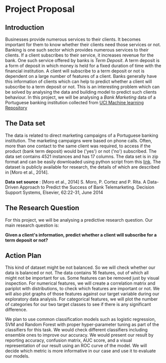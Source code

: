 # Project Proposal

## Introduction

Businesses provide numerous services to their clients. It becomes important for them to know whether their clients need those services or not. Banking is one such sector which provides numerous services to their clients. If a client subscribes to their service, it increases revenue for the bank. One such service offered by banks is *Term Deposit*. A term deposit is a form of deposit in which money is held for a fixed duration of time with the financial institution. A client will subscribe to a term deposit or not is dependent on a large number of features of a client. Banks generally have this information of clients which can help to predict whether a client will subscribe to a term deposit or not. This is an interesting problem which can be solved by analysing the data and building model to predict such clients behaviour. In this project, we will be analysing a *Bank Marketing* data of a Portuguese banking institution collected from [UCI Machine learning Repository](https://archive.ics.uci.edu/ml/datasets/Bank+Marketing)

## The Data set

The data is related to direct marketing campaigns of a Portuguese banking institution. The marketing campaigns were based on phone calls. Often, more than one contact to the same client was required, to access if the product (bank term deposit) would be ('yes') or not ('no') subscribed. The data set contains 4521 instances and has 17 columns. The data set is in zip format and can be easily downloaded using python script from this [link](https://archive.ics.uci.edu/ml/machine-learning-databases/00222/bank.zip). The dataset is publicly available for research, the details of which are described in [Moro et al., 2014].

**Data set source** : [Moro et al., 2014] S. Moro, P. Cortez and P. Rita. A Data-Driven Approach to Predict the Success of Bank Telemarketing. Decision Support Systems, Elsevier, 62:22-31, June 2014


## The Research Question

For this project, we will be analysing a predictive research question. Our main research question is:

**Given a client's information, predict whether a client will subscribe for a term deposit or not?**

## Action Plan

This kind of dataset might be not balanced. So we will check whether our data is balanced or not. The data contains 16 features, out of which all might not be important for us. Some features can be removed just by visual inspection. For numerical features, we will create a correlation matrix and pariplot with distributions, to check which features are important or not. We will also plot graphs of those features against our target variable during our exploratory data analysis. For categorical features, we will plot the number of categories for our two target classes to see if there is any significant difference.

We plan to use common classification models such as logistic regression, SVM and Random Forest with proper hyper-parameter tuning as part of the classifiers for this task. We would check different classifiers including ensemble ones to improve our accuracy. We would present our result by reporting accuracy, confusion matrix, AUC score, and a visual representation of our result using an ROC curve of the model. We will decide which metric is more informative in our case and use it to evaluate our models.
